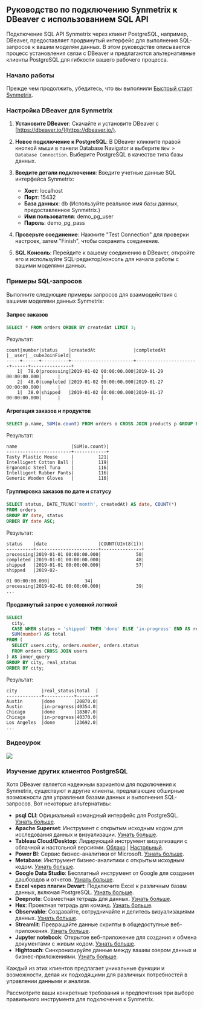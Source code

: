 ## Руководство по подключению Synmetrix к DBeaver с использованием SQL API

Подключение SQL API Synmetrix через клиент PostgreSQL, например, DBeaver, предоставляет продвинутый интерфейс для выполнения SQL-запросов к вашим моделям данных. В этом руководстве описывается процесс установления связи с DBeaver и предлагаются альтернативные клиенты PostgreSQL для гибкости вашего рабочего процесса.

### Начало работы

Прежде чем продолжить, убедитесь, что вы выполнили [Быстрый старт Synmetrix](https://docs.synmetrix.org/docs/quickstart#prerequisite-software).

### Настройка DBeaver для Synmetrix

1. **Установите DBeaver**: Скачайте и установите DBeaver с [https://dbeaver.io/](https://dbeaver.io/).

2. **Новое подключение к PostgreSQL**: В DBeaver кликните правой кнопкой мыши в панели Database Navigator и выберите `New > Database Connection`. Выберите PostgreSQL в качестве типа базы данных.

3. **Введите детали подключения**: Введите учетные данные SQL интерфейса Synmetrix:
   - **Хост**: localhost
   - **Порт**: 15432
   - **База данных**: db (Используйте реальное имя базы данных, предоставленное Synmetrix.)
   - **Имя пользователя**: demo_pg_user
   - **Пароль**: demo_pg_pass

4. **Проверьте соединение**: Нажмите "Test Connection" для проверки настроек, затем "Finish", чтобы сохранить соединение.

5. **SQL Консоль**: Перейдите к вашему соединению в DBeaver, откройте его и используйте SQL-редактор/консоль для начала работы с вашими моделями данных.

### Примеры SQL-запросов

Выполните следующие примеры запросов для взаимодействия с вашими моделями данных Synmetrix:

#### Запрос заказов

```sql
SELECT * FROM orders ORDER BY createdAt LIMIT 3;
```

Результат:
```
count|number|status    |createdAt              |completedAt            |__user|__cubeJoinField|
-----+------+----------+-----------------------+-----------------------+------+---------------+
    1|  78.0|processing|2019-01-02 00:00:00.000|2019-01-29 00:00:00.000|      |               |
    2|  48.0|completed |2019-01-02 00:00:00.000|2019-01-27 00:00:00.000|      |               |
    1|  38.0|shipped   |2019-01-02 00:00:00.000|2019-01-17 00:00:00.000|      |               |
```

#### Агрегация заказов и продуктов

```sql
SELECT p.name, SUM(o.count) FROM orders o CROSS JOIN products p GROUP BY p.name LIMIT 5;
```

Результат:

```
name                    |SUM(o.count)|
------------------------+------------+
Tasty Plastic Mouse     |         121|
Intelligent Cotton Ball |         119|
Ergonomic Steel Tuna    |         116|
Intelligent Rubber Pants|         116|
Generic Wooden Gloves   |         116|
```

#### Группировка заказов по дате и статусу

```sql
SELECT status, DATE_TRUNC('month', createdAt) AS date, COUNT(*) 
FROM orders 
GROUP BY date, status 
ORDER BY date ASC;
```

Результат:

```
status    |date                   |COUNT(UInt8(1))|
----------+-----------------------+---------------+
processing|2019-01-01 00:00:00.000|             50|
completed |2019-01-01 00:00:00.000|             48|
shipped   |2019-01-01 00:00:00.000|             57|
shipped   |2019-02-

01 00:00:00.000|             34|
processing|2019-02-01 00:00:00.000|             39|
...
```

#### Продвинутый запрос с условной логикой

```sql
SELECT
  city,
  CASE WHEN status = 'shipped' THEN 'done' ELSE 'in-progress' END AS real_status,
  SUM(number) AS total
FROM (
  SELECT users.city, orders.number, orders.status
  FROM orders CROSS JOIN users
) AS inner_query
GROUP BY city, real_status
ORDER BY city;
```

Результат:

```
city         |real_status|total  |
-------------+-----------+-------+
Austin       |done       |20870.0|
Austin       |in-progress|40354.0|
Chicago      |done       |18307.0|
Chicago      |in-progress|40370.0|
Los Angeles  |done       |23692.0|
...
```

### Видеоурок

[![](https://img.youtube.com/vi/8l_Ud3IM0OQ/0.jpg)](https://youtu.be/8l_Ud3IM0OQ)

### Изучение других клиентов PostgreSQL

Хотя DBeaver является надежным вариантом для подключения к Synmetrix, существуют и другие клиенты, предлагающие обширные возможности для управления базами данных и выполнения SQL-запросов. Вот некоторые альтернативы:

- **psql CLI**: Официальный командный интерфейс для PostgreSQL. [Узнать больше](https://www.postgresql.org/docs/current/app-psql.html).
- **Apache Superset**: Инструмент с открытым исходным кодом для исследования данных и визуализации. [Узнать больше](https://superset.apache.org/).
- **Tableau Cloud/Desktop**: Лидирующий инструмент визуализации с облачной и настольной версиями. [Облако](https://www.tableau.com/cloud) | [Настольный](https://www.tableau.com/).
- **Power BI**: Сервис бизнес-аналитики от Microsoft. [Узнать больше](https://powerbi.microsoft.com/).
- **Metabase**: Инструмент бизнес-аналитики с открытым исходным кодом. [Узнать больше](https://www.metabase.com/).
- **Google Data Studio**: Бесплатный инструмент от Google для создания дашбордов и отчетов. [Узнать больше](https://datastudio.google.com/).
- **Excel через плагин Devart**: Подключите Excel к различным базам данных, включая PostgreSQL. [Узнать больше](https://www.devart.com/excel-addins/).
- **Deepnote**: Совместная тетрадь для данных. [Узнать больше](https://deepnote.com/).
- **Hex**: Проектная тетрадь для команд. [Узнать больше](https://hex.pm/).
- **Observable**: Создавайте, сотрудничайте и делитесь визуализациями данных. [Узнать больше](https://observablehq.com/).
- **Streamlit**: Превращайте данные скрипты в общедоступные веб-приложения. [Узнать больше](https://streamlit.io/).
- **Jupyter notebook**: Открытое веб-приложение для создания и обмена документами с живым кодом. [Узнать больше](https://jupyter.org/).
- **Hightouch**: Синхронизируйте данные между вашим озером данных и бизнес-приложениями. [Узнать больше](https://hightouch.io/).

Каждый из этих клиентов предлагает уникальные функции и возможности, делая их подходящими для различных потребностей в управлении данными и анализе. 

Рассмотрите ваши конкретные требования и предпочтения при выборе правильного инструмента для подключения к Synmetrix.